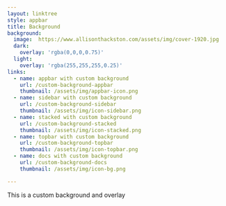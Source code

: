 ```yaml
---
layout: linktree
style: appbar
title: Background
background:
  image:  https://www.allisonthackston.com/assets/img/cover-1920.jpg
  dark:
    overlay: 'rgba(0,0,0,0.75)'
  light:
    overlay: 'rgba(255,255,255,0.25)'
links:
  - name: appbar with custom background
    url: /custom-background-appbar
    thumbnail: /assets/img/appbar-icon.png
  - name: sidebar with custom background
    url: /custom-background-sidebar
    thumbnail: /assets/img/icon-sidebar.png
  - name: stacked with custom background
    url: /custom-background-stacked
    thumbnail: /assets/img/icon-stacked.png
  - name: topbar with custom background
    url: /custom-background-topbar
    thumbnail: /assets/img/icon-topbar.png
  - name: docs with custom background
    url: /custom-background-docs
    thumbnail: /assets/img/icon-bg.png

---
```



This is a custom background and overlay

